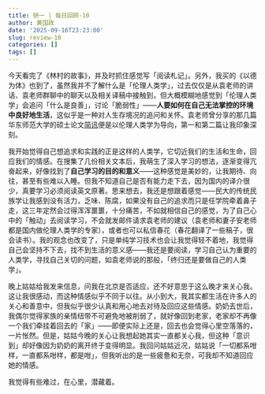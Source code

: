 ```yaml
---
title: 研一 | 每日回顾-10
author: 黄国政
date: '2025-09-16T23:23:00'
slug: review-10
categories: []
tags: []
---
```


今天看完了《林村的故事》，并及时抓住感觉写「阅读札记」。另外，我买的《以德为体》也到了，虽然我并不了解什么是「伦理人类学」，过去仅仅是从袁老师的讲话、袁老师群聊中的聊天以及相关译稿中接触到，但大概模糊地感觉到「伦理人类学」会追问「什么是良善」，讨论「脆弱性」——**人要如何在自己无法掌控的环境中良好地生活**，这似乎是一种对人生存境况的追问和关怀。袁老师曾分享的那几篇华东师范大学的硕士论文[简讯](https://mp.weixin.qq.com/s/BLs9y2JG-zKUHbYrTGoQ_w)便是以伦理人类学为导向，第一和第二篇让我印象深刻。

我开始觉得自己想追求和实践的正是这样的人类学，它切近我们的生活和生命，回应我们的情感。在搜集了几份相关文本后，我萌生了深入学习的想法，逐渐变得亢奋起来，好像找到了**自己学习的目的和意义**——这种感觉是美妙的，让我期待、向往，甚至有些难以入睡。但我不知道自己是否有能力走下去，因为国内的译介很少，真要学习必须阅读英文原著。思来想去，我还是想跟着感觉——民大的传统民族学让我感到没有活力，乏味、陈腐，如果没有自己的追求而只是任学院牵着鼻子走，这三年定然会过得浑浑噩噩，十分痛苦，不如就相信自己的感觉，为了自己心中的「触动」去阅读学习，不会就发邮件请求袁老师的建议（袁老师和妻子安老师都是国内做伦理人类学的专家），或者也可以私信春花（春花翻译了一些稿子，很会读书）。我的观念也改变了，只是单纯学习技术也会让我觉得轻不着地，我觉得自己会坚持不下去，找不到生活的意义感——我还是要阅读，学习自己认为重要的人类学，寻找自己关切的问题，如袁老师说的那般，「终归还是要做自己的人类学」。

晚上姑姑给我发来信息，问我在北京是否适应，还不好意思于这么晚才来关心我。这让我很感动，而这种情感似乎不同于以往。从小到大，我其实都生活在许多人的关心和善意中，但我似乎很少认真和用心地去对待及回应这些情感。奶奶去世后，我偶尔觉得家族的亲情纽带不可避免地被削弱了，就好像回到老家，老家却不再像一个我们牵挂着回去的「家」——即便实际上还是，回去也会觉得心里空落落的，一片怅然。但是，姑姑今晚的关心让我想起她其实一直都关心我，但这种「意识到」却好像因为奶奶的离开终于变得明显。我回问姑姑近况，姑姑说「一切都系咁样，一直都系咁样，都是咁」，但我听出的是一些疲惫和无奈，可我却不知道回应她的情感。

我觉得有些难过，在心里，潜藏着。